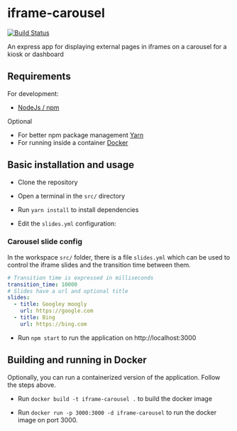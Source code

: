 # iframe-carousel

[![Build Status](https://travis-ci.org/thebentern/iframe-carousel.svg?branch=master)](https://travis-ci.org/thebentern/iframe-carousel)

An express app for displaying external pages in iframes on a carousel for a kiosk or dashboard 

## Requirements

For development:

* [NodeJs / npm](https://nodejs.org/en/)

Optional 
* For better npm package management [Yarn](https://yarnpkg.com/en/)
* For running inside a container [Docker](https://www.docker.com/get-docker)

## Basic installation and usage

* Clone the repository

* Open a terminal in the `src/` directory

* Run `yarn install` to install dependencies

* Edit the `slides.yml` configuration:

### Carousel slide config

In the workspace `src/` folder, there is a file `slides.yml` which can be used to control the iframe slides and the transition time between them.

```yaml
# Transition time is expressed in milliseconds
transition_time: 10000
# Slides have a url and optional title
slides:
  - title: Googley moogly
    url: https://google.com
  - title: Bing
    url: https://bing.com
```

* Run `npm start` to run the application on http://localhost:3000

## Building and running in Docker

Optionally, you can run a containerized version of the application. Follow the steps above.

* Run `docker build -t iframe-carousel .` to build the docker image

* Run `docker run -p 3000:3000 -d iframe-carousel` to run the docker image on port 3000.